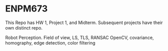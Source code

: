 # ENPM673
This Repo has HW 1, Project 1, and Midterm. Subsequent projects have their own distinct repo.

Robot Perception. Field of view, LS, TLS, RANSAC OpenCV, covariance, homography, edge detection, color filtering
